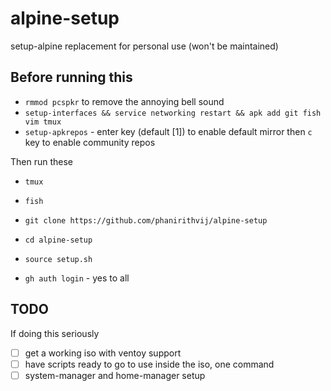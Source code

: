 # alpine-setup
setup-alpine replacement for personal use (won't be maintained)

## Before running this

- `rmmod pcspkr` to remove the annoying bell sound
- `setup-interfaces && service networking restart && apk add git fish vim tmux`
- `setup-apkrepos` - enter key (default [1]) to enable default mirror then `c` key to enable community repos

Then run these

- `tmux`
- `fish`
- `git clone https://github.com/phanirithvij/alpine-setup`
- `cd alpine-setup`
- `source setup.sh`

- `gh auth login` - yes to all

## TODO

If doing this seriously

- [ ] get a working iso with ventoy support
- [ ] have scripts ready to go to use inside the iso, one command
- [ ] system-manager and home-manager setup
